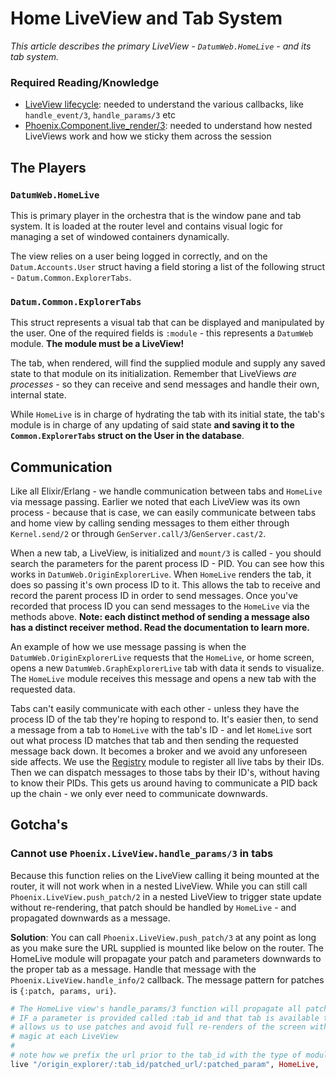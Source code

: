 # Home LiveView and Tab System

_This article describes the primary LiveView - `DatumWeb.HomeLive` - and its tab system._

### Required Reading/Knowledge

- [LiveView lifecycle](https://hexdocs.pm/phoenix_live_view/1.0.0/Phoenix.LiveView.html#module-life-cycle): needed to understand the various callbacks, like `handle_event/3`, `handle_params/3` etc
- [Phoenix.Component.live_render/3](https://hexdocs.pm/phoenix_live_view/1.0.0/Phoenix.Component.html#live_render/3): needed to understand how nested LiveViews work and how we sticky them across the session


## The Players

### `DatumWeb.HomeLive`

This is primary player in the orchestra that is the window pane and tab system. It is loaded at the router level and contains visual logic for managing a set of windowed containers dynamically. 

The view relies on a user being logged in correctly, and on the `Datum.Accounts.User` struct having a field storing a list of the following struct - `Datum.Common.ExplorerTabs`. 


### `Datum.Common.ExplorerTabs`

This struct represents a visual tab that can be displayed and manipulated by the user. One of the required fields is `:module` - this represents a `DatumWeb` module. **The module must be a LiveView!**

The tab, when rendered, will find the supplied module and supply any saved state to that module on its initialization. Remember that LiveViews *are processes* - so they can receive and send messages and handle their own, internal state. 

While `HomeLive` is in charge of hydrating the tab with its initial state, the tab's module is in charge of any updating of said state **and saving it to the `Common.ExplorerTabs` struct on the User in the database**.


## Communication

Like all Elixir/Erlang - we handle communication between tabs and `HomeLive` via message passing. Earlier we noted that each LiveView was its own process - because that is case, we can easily communicate between tabs and home view by calling sending messages to them either through `Kernel.send/2` or through `GenServer.call/3`/`GenServer.cast/2`.

When a new tab, a LiveView, is initialized and `mount/3` is called - you should search the parameters for the parent process ID - PID. You can see how this works in `DatumWeb.OriginExplorerLive`. When `HomeLive` renders the tab, it does so passing it's own process ID to it. This allows the tab to receive and record the parent process ID in order to send messages. Once you've recorded that process ID you can send messages to the `HomeLive` via the methods above. **Note: each distinct method of sending a message also has a distinct receiver method. Read the documentation to learn more.**

An example of how we use message passing is when the `DatumWeb.OriginExplorerLive` requests that the `HomeLive`, or home screen, opens a new `DatumWeb.GraphExplorerLive` tab with data it sends to visualize. The `HomeLive` module receives this message and opens a new tab with the requested data.


Tabs can't easily communicate with each other - unless they have the process ID of the tab they're hoping to respond to. It's easier then, to send a message from a tab to `HomeLive` with the tab's ID - and let `HomeLive` sort out what process ID matches that tab and then sending the requested message back down. It becomes a broker and we avoid any unforeseen side affects. We use the [Registry](https://hexdocs.pm/elixir/1.18.1/Registry.html#content) module to register all live tabs by their IDs. Then we can dispatch messages to those tabs by their ID's, without having to know their PIDs. This gets us around having to communicate a PID back up the chain - we only ever need to communicate downwards.


## Gotcha's

### **Cannot use `Phoenix.LiveView.handle_params/3` in tabs** 

Because this function relies on the LiveView calling it being mounted at the router, it will not work when in a nested LiveView. While you can still call `Phoenix.LiveView.push_patch/2` in a nested LiveView to trigger state update without re-rendering, that patch should be handled by `HomeLive` - and propagated downwards as a message.

**Solution**: You can call `Phoenix.LiveView.push_patch/3` at any point as long as you make sure the URL supplied is mounted like below on the router. The HomeLive module will propagate your patch and parameters downwards to the proper tab as a message. Handle that message with the `Phoenix.LiveView.handle_info/2` callback. The message pattern for patches is `{:patch, params, uri}`.

```elixir
# The HomeLive view's handle_params/3 function will propagate all patches downwards to the enclosed tab
# IF a parameter is provided called :tab_id and that tab is available to send messages to. This method
# allows us to use patches and avoid full re-renders of the screen without having to do a lot of Javascrip
# magic at each LiveView
#
# note how we prefix the url prior to the tab_id with the type of module the tab is
live "/origin_explorer/:tab_id/patched_url/:patched_param", HomeLive, :origin_explorer_patch
```

